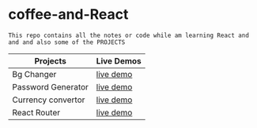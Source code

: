 # coffee-and-React

```
This repo contains all the notes or code while am learning React and and and also some of the PROJECTS 
```
| Projects             | Live Demos                                                                              |
| -------------        | -------------                                                                           |
| Bg Changer           | [live demo](https://64f495b55a9e1920d0bef75e--venerable-tiramisu-f09fb4.netlify.app/)   |
| Password Generator   | [live demo](https://64f9db44c89beb0082aaf280--glistening-kelpie-53a205.netlify.app/)    |
| Currency convertor   | [live demo](https://64f9d9eaca9bbd210b2c74b6--scintillating-gumdrop-bc2fa3.netlify.app/)|
| React Router         | [live demo](https://6505526530d1f56cf18a9bc0--stellar-pothos-6c9c5f.netlify.app/)       |
